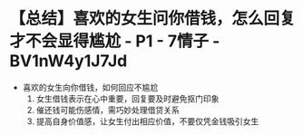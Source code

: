 # 【总结】喜欢的女生问你借钱，怎么回复才不会显得尴尬 - P1 - 7情子 - BV1nW4y1J7Jd

-   喜欢的女生向你借钱，如何回应不尴尬
    1.  女生借钱表示在心中重要，回复要及时避免抠门印象
    2.  催还钱可能伤感情，需巧妙处理借贷关系
    3.  提高自身价值感，让女生付出相应价值，不要仅凭金钱吸引女生